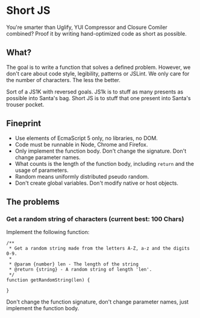 # Short JS

You're smarter than Uglify, YUI Compressor and Closure Comiler combined? Proof it by writing hand-optimized code as short as possible.

## What?

The goal is to write a function that solves a defined problem. However, we don't care about code style, legibility, patterns or JSLint. We only care for the number of characters. The less the better.

Sort of a JS1K with reversed goals. JS1k is to stuff as many presents as possible into Santa's bag. Short JS is to stuff that one present into Santa's trouser pocket.

## Fineprint

- Use elements of EcmaScript 5 only, no libraries, no DOM.
- Code must be runnable in Node, Chrome and Firefox.
- Only implement the function body. Don't change the signature. Don't change parameter names.
- What counts is the length of the function body, including `return` and the usage of parameters.
- Random means uniformly distributed pseudo random.
- Don't create global variables. Don't modify native or host objects.

## The problems

### Get a random string of characters (current best: 100 Chars)

Implement the following function:

    /**
     * Get a random string made from the letters A-Z, a-z and the digits 0-9.
     *
     * @param {number} len - The length of the string
     * @return {string} - A random string of length 'len'.
     */
    function getRandomString(len) {

    }

Don't change the function signature, don't change parameter names, just implement the function body.
